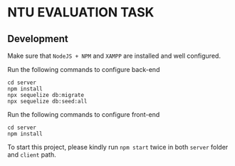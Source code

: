 # NTU EVALUATION TASK

## Development

Make sure that `NodeJS + NPM` and `XAMPP` are installed and well configured.

Run the following commands to configure back-end
```
cd server
npm install
npx sequelize db:migrate
npx sequelize db:seed:all
```
Run the following commands to configure front-end
```
cd server
npm install
```
To start this project, please kindly run `npm start` twice in both `server` folder and `client` path.



